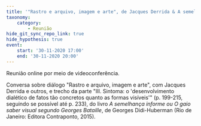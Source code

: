```yaml
---
title: '"Rastro e arquivo, imagem e arte", de Jacques Derrida & A semelhança informe, 6'
taxonomy:
    category:
        - Reunião
hide_git_sync_repo_link: true
hide_hypothesis: true
event:
    start: '30-11-2020 17:00'
    end: '30-11-2020 20:00'
---
```


Reunião online por meio de videoconferência.

Conversa sobre diálogo "Rastro e arquivo, imagem e arte", com Jacques Derrida e outros, e trecho da parte "III. Sintoma: o 'desenvolvimento dialético de fatos tão concretos quanto as formas visíveis'" (p. 199-215, seguindo se possível até p. 233), do livro *A semelhança informe ou O gaio saber visual segundo Georges Bataille*, de Georges Didi-Huberman (Rio de Janeiro: Editora Contraponto, 2015).